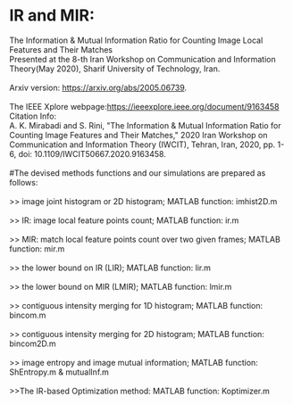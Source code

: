 # IR and MIR:
The Information &amp; Mutual Information Ratio for Counting Image Local Features and Their Matches
\
Presented at the 8-th Iran Workshop on Communication and Information Theory(May 2020), Sharif University of Technology, Iran.
\
\
Arxiv version: https://arxiv.org/abs/2005.06739.
\
\
The IEEE Xplore webpage:https://ieeexplore.ieee.org/document/9163458
\
Citation Info:
\
A. K. Mirabadi and S. Rini, "The Information & Mutual Information Ratio for Counting Image Features and Their Matches," 2020 Iran Workshop on Communication and Information Theory (IWCIT), Tehran, Iran, 2020, pp. 1-6, doi: 10.1109/IWCIT50667.2020.9163458.
\
\
#The devised methods functions and our simulations are prepared as follows:
\
\
\>> image joint histogram or 2D histogram; MATLAB function: imhist2D.m
\
\
\>> IR: image local feature points count; MATLAB function: ir.m
\
\
\>> MIR: match local feature points count over two given frames; MATLAB function: mir.m
\
\
\>> the lower bound on IR (LIR); MATLAB function: lir.m
\
\
\>> the lower bound on MIR (LMIR); MATLAB function: lmir.m
\
\
\>> contiguous intensity merging for 1D histogram; MATLAB function: bincom.m
\
\
\>> contiguous intensity merging for 2D histogram; MATLAB function: bincom2D.m
\
\
\>> image entropy and image mutual information; MATLAB function: ShEntropy.m & mutualInf.m
\
\
\>>The IR-based Optimization method: MATLAB function: Koptimizer.m
